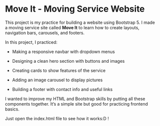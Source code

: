 # Move It - Moving Service Website

This project is my practice for building a website using Bootstrap 5.
I made a moving service site called **Move It** to learn how to create layouts, navigation bars, carousels, and footers.

In this project, I practiced:

- Making a responsive navbar with dropdown menus

- Designing a clean hero section with buttons and images

- Creating cards to show features of the service

- Adding an image carousel to display pictures

- Building a footer with contact info and useful links

I wanted to improve my HTML and Bootstrap skills by putting all these components together.
It’s a simple site but good for practicing frontend basics.

Just open the index.html file to see how it works:D !
